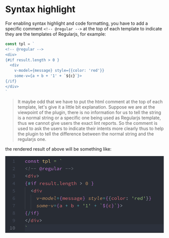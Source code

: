 # Syntax highlight

For enabling syntax highlight and code formatting, you have to add a specific comment `<!-- @regular -->` at the top of each template to indicate they are the templates of Regularjs, for example:

```js
const tpl = `
<!-- @regular -->
<div>
{#if result.length > 0 }
  <div 
    v-model={message} style={{color: 'red'}} 
    some-v={a + b + '1' + `${c}`}>
{/if}
</div>
`
```

> It maybe odd that we have to put the html comment at the top of each template, let's give it a little bit explanation. Suppose we are at the viewpoint of the plugin, there is no information for us to tell the string is a normal string or a specific one being used as Regularjs template, thus we cannot give users the exact lint reports. So the comment is used to ask the users to indicate their intents more clearly thus to help the plugin to tell the difference between the normal string and the regularjs one.

the rendered result of above will be something like:

<img src="https://github.com/hsiaosiyuan0/vscode-regularjs/blob/master/assets/syntax-highlight-inline.png" width="600" />
